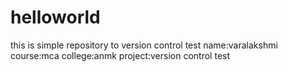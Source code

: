 # helloworld
this is simple repository to version control test
name:varalakshmi
course:mca
college:anmk
project:version control test
